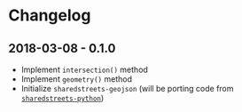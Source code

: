 # Changelog

## 2018-03-08 - 0.1.0

- Implement `intersection()` method
- Implement `geometry()` method
- Initialize `sharedstreets-geojson` (will be porting code from [`sharedstreets-python`](https://github.com/sharedstreets/sharedstreets-python))
